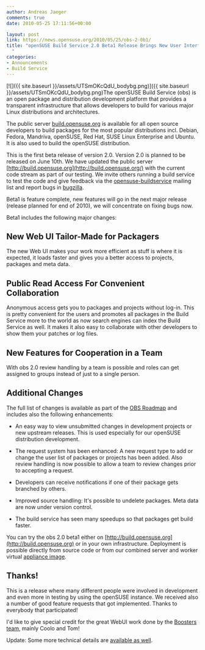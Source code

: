 ```yaml
---
author: Andreas Jaeger
comments: true
date: 2010-05-25 17:11:56+00:00

layout: post
link: https://news.opensuse.org/2010/05/25/obs-2-0b1/
title: "openSUSE Build Service 2.0 Beta1 Release Brings New User Interface\
  "
categories:
- Announcements
- Build Service
---
```

[![]({{ site.baseurl }}/assets/UTSmOKcQdU_bodybg.png)]({{ site.baseurl }}/assets/UTSmOKcQdU_bodybg.png)The openSUSE Build Service (obs) is an open package and distribution development platform that provides a transparent infrastructure that allows developers to build for various major Linux distributions and architectures.

The public server [build.opensuse.org](http://build.opensuse.org) is available for all open source developers to build packages for the most popular distributions incl. Debian, Fedora, Mandriva, openSUSE, Red Hat, SUSE Linux Enterprise and Ubuntu.  It is also used to build the openSUSE distribution.

This is the first beta release of version 2.0. Version 2.0 is planned to be released on June 10th.  We have updated the public server [http://build.opensuse.org](http://build.opensuse.org/) with the current code stream as part of our testing.  We invite others running a build service to test the code and give feedback via the [opensuse-buildservice](http://lists.opensuse.org) mailing list and report bugs in [bugzilla](https://bugzilla.novell.com/enter_bug.cgi?alias=&assigned_to=bnc-team-screening%40forge.provo.novell.com&blocked=&bug_file_loc=http%3A%2F%2F&bug_severity=--Please%20Select--&bug_status=NEW&cf_biz_priority=&cf_blocker=---&cf_foundby=---&cf_nts_priority=&cf_partnerid=&cloned_bug_id=&comment=&component=BuildService&contenttypeentry=&contenttypemethod=autodetect&contenttypeselection=text%2Fplain&data=&deadline=&dependson=&description=&estimated_time=0.0&flag_type-2=X&flag_type-3=X&form_name=enter_bug&keywords=&maketemplate=Remember%20values%20as%20bookmarkable%20template&op_sys=Other&priority=P5%20-%20None&product=openSUSE.org&qa_contact=adrian%40novell.com&rep_platform=Other&short_desc=&version=unspecified).

Beta1 is feature complete, new features will go in the next major release (release planned for end of 2010), we will concentrate on fixing bugs now.<!-- more -->

Beta1 includes the following major changes:


## New Web UI Tailor-Made for Packagers


The new Web UI makes your work more efficient as stuff is where it is expected, it loads faster and gives you a better access to projects, packages and meta data.


## Public Read Access For Convenient Collaboration


Anonymous access gets you to packages and projects without log-in. This is pretty convenient for the users and promotes all packages in the Build Service more to the world as now search engines can index the Build Service as well. It makes it also easy to collaborate with other developers to show them your patches or log files.


## New Features for Cooperation in a Team


With obs 2.0 review handling by a team is possible and roles can get assigned to groups instead of just to a single person.


## Additional Changes


The full list of changes is available as part of the [OBS Roadmap](http://www.suse.de/~adrian/OBS-Roadmap/) and includes also the following enhancements:



	
  * An easy way to view unsubmitted changes in development projects or new upstream releases.  This is used especially for our openSUSE distribution development.

	
  * The request system has been enhanced: A new request type to add or change the user list of packages or projects has been added. Also review handling is now possible to allow a team to review changes prior to accepting a request.

	
  * Developers can receive notifications if one of their package gets branched by others.

	
  * Improved source handling: It's possible to undelete packages.  Meta data are now under version control.

	
  * The build service has seen many speedups so that packages get build faster.


You can try the obs 2.0 beta1 either on [http://build.opensuse.org](http://build.opensuse.org) or in your own infrastructure.  Deployment is possible directly from source code or from our combined server and worker virtual [appliance image](http://en.opensuse.org/Build_Service/OBS-Appliance).


## Thanks!


This is a release where many different people were involved in development and even more in testing by using the openSUSE instance. We received also a number of good feature requests that got implemented.  Thanks to everybody that participated!

I'd like to give special credit for the great WebUI work done by the [Boosters team](http://en.opensuse.org/Boosters_Team), mainly Coolo and Tom!

Update: Some more technical details are [available as well](http://lists.opensuse.org/opensuse-buildservice/2010-05/msg00264.html).		
